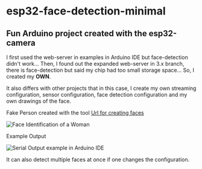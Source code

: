 # esp32-face-detection-minimal

## Fun Arduino project created with the esp32-camera

I first used the web-server in examples in Arduino IDE but face-detection didn't work...
Then, I found out the expanded web-server in 3.x branch, there is face-detection but said my chip had too small storage space...
So, I created my **OWN**.

It also differs with other projects that in this case, I create my own streaming configuration, sensor configuration, face detection configuration and my own drawings of the face.

Fake Person created with the tool [Url for creating faces](https://this-person-does-not-exist.com/en)

![Face Identification of a Woman](https://github.com/user-attachments/assets/43f9b1b2-e9ae-427a-aed4-0bf9957915a0)


Example Output


![Serial Output example in Arduino IDE](https://github.com/user-attachments/assets/920e3993-ca65-48f6-b099-6891a0b96899)

It can also detect multiple faces at once if one changes the configuration.
